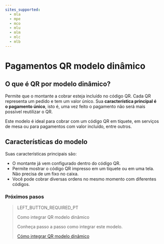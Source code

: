 ```yaml
---
sites_supported:
  - mla
  - mpe
  - mco
  - mlu
  - mlm
  - mlc
  - mlb
---
```


# Pagamentos QR modelo dinâmico

## O que é QR por modelo dinâmico?

Permite que o montante a cobrar esteja incluído no código QR. Cada QR representa um pedido e tem um valor único. Sua **característica principal é o pagamento único**, isto é, uma vez feito o pagamento não será mais possível reutilizar o QR.

Este modelo é ideal para cobrar com um código QR em tíquete, em serviços de mesa ou para pagamentos com valor incluído, entre outros. 

## Características do modelo

Suas características principais são:

- O montante já vem configurado dentro do código QR.
- Permite mostrar o código QR impresso em um tíquete ou em uma tela. Não precisa de um fixo no caixa.
- Você pode cobrar diversas ordens no mesmo momento com diferentes códigos.


### Próximos pasos

> LEFT_BUTTON_REQUIRED_PT
>
> Como integrar QR modelo dinâmico
>
> Conheça passo a passo como integrar este modelo.
>
> [Cómo integrar QR modelo dinâmico](https://www.mercadopago[FAKER][URL][DOMAIN]/developers/pt/guides/qr-code/qr-dinamic-part-b)


